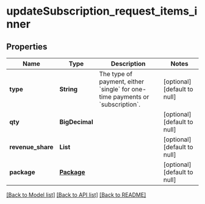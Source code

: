 # updateSubscription_request_items_inner
## Properties

| Name | Type | Description | Notes |
|------------ | ------------- | ------------- | -------------|
| **type** | **String** | The type of payment, either &#x60;single&#x60; for one-time payments or &#x60;subscription&#x60;. | [optional] [default to null] |
| **qty** | **BigDecimal** |  | [optional] [default to null] |
| **revenue\_share** | **List** |  | [optional] [default to null] |
| **package** | [**Package**](Package.md) |  | [optional] [default to null] |

[[Back to Model list]](../README.md#documentation-for-models) [[Back to API list]](../README.md#documentation-for-api-endpoints) [[Back to README]](../README.md)

